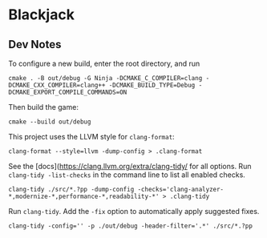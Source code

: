 # Blackjack

## Dev Notes

To configure a new build, enter the root directory, and run

```cli
cmake . -B out/debug -G Ninja -DCMAKE_C_COMPILER=clang -DCMAKE_CXX_COMPILER=clang++ -DCMAKE_BUILD_TYPE=Debug -DCMAKE_EXPORT_COMPILE_COMMANDS=ON
```

Then build the game:

```cli
cmake --build out/debug
```

This project uses the LLVM style for `clang-format`:

```cli
clang-format --style=llvm -dump-config > .clang-format
```

See the [docs](https://clang.llvm.org/extra/clang-tidy/ for all options. Run `clang-tidy -list-checks` in the command line to list all enabled checks.

```cli
clang-tidy ./src/*.?pp -dump-config -checks='clang-analyzer-*,modernize-*,performance-*,readability-*' > .clang-tidy
```

Run `clang-tidy`. Add the `-fix` option to automatically apply suggested fixes.

```cli
clang-tidy -config='' -p ./out/debug -header-filter='.*' ./src/*.?pp
```

